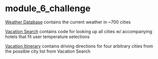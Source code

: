 # module_6_challenge
[Weather Database](Weather_Database) contains the current weather in ~700 cities

[Vacation Search](Vacation_Search) contains code for looking up all cities w/ accompanying hotels that fit user temperature selections

[Vacation Itinerary](Vacation_Itinerary) contains driving directions for four arbitrary cities from the possible city list from Vacation Search
